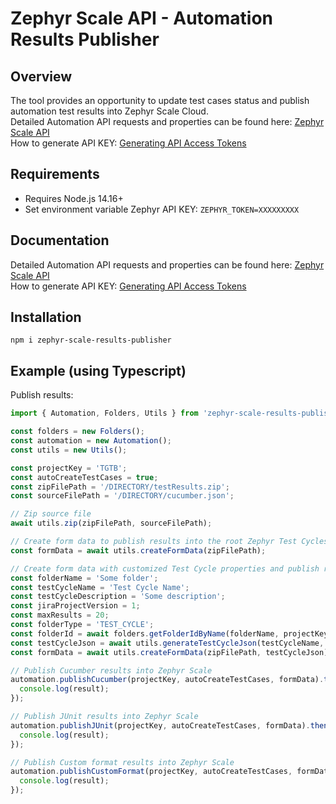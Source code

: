 # Zephyr Scale API - Automation Results Publisher

## Overview
The tool provides an opportunity to update test cases status and publish automation test results into Zephyr Scale Cloud.  
Detailed Automation API requests and properties can be found here: [Zephyr Scale API](https://support.smartbear.com/zephyr-scale-cloud/api-docs/#tag/Automations)  
How to generate API KEY: [Generating API Access Tokens](https://support.smartbear.com/zephyr-scale-cloud/docs/rest-api/generating-api-access-tokens.html)  

## Requirements
- Requires Node.js 14.16+
- Set environment variable Zephyr API KEY: `ZEPHYR_TOKEN=XXXXXXXXX`

## Documentation
Detailed Automation API requests and properties can be found here: [Zephyr Scale API](https://support.smartbear.com/zephyr-scale-cloud/api-docs/#tag/Automations)   
How to generate API KEY: [Generating API Access Tokens](https://support.smartbear.com/zephyr-scale-cloud/docs/rest-api/generating-api-access-tokens.html)  


## Installation
```
npm i zephyr-scale-results-publisher
```

## Example (using Typescript)
Publish results:

```javascript
import { Automation, Folders, Utils } from 'zephyr-scale-results-publisher';

const folders = new Folders();
const automation = new Automation();
const utils = new Utils();

const projectKey = 'TGTB';
const autoCreateTestCases = true;
const zipFilePath = '/DIRECTORY/testResults.zip';
const sourceFilePath = '/DIRECTORY/cucumber.json';

// Zip source file
await utils.zip(zipFilePath, sourceFilePath);

// Create form data to publish results into the root Zephyr Test Cycles folder
const formData = await utils.createFormData(zipFilePath);

// Create form data with customized Test Cycle properties and publish results into a specific Zephyr Test Cycles folder
const folderName = 'Some folder';
const testCycleName = 'Test Cycle Name';
const testCycleDescription = 'Some description';
const jiraProjectVersion = 1;
const maxResults = 20;
const folderType = 'TEST_CYCLE';
const folderId = await folders.getFolderIdByName(folderName, projectKey, maxResults, folderType);
const testCycleJson = await utils.generateTestCycleJson(testCycleName, testCycleDescription, jiraProjectVersion, folderId);
const formData = await utils.createFormData(zipFilePath, testCycleJson);

// Publish Cucumber results into Zephyr Scale
automation.publishCucumber(projectKey, autoCreateTestCases, formData).then((result) => {
  console.log(result);
});

// Publish JUnit results into Zephyr Scale
automation.publishJUnit(projectKey, autoCreateTestCases, formData).then((result) => {
  console.log(result);
});

// Publish Custom format results into Zephyr Scale
automation.publishCustomFormat(projectKey, autoCreateTestCases, formData).then((result) => {
  console.log(result);
});

```
